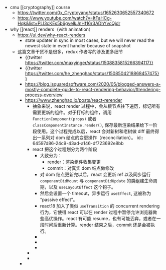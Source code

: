 - cmu [[cryptography]] course
	- https://twitter.com/0x_Cryptoyang/status/1652630652557340672
	- https://www.youtube.com/watch?v=ltFaHCg-Hqk&list=PLI3cKEs5b6gvelkJnHf16r3ADhYvcQjdr
- why [[react]] renders（with animation）
	- https://ui.dev/why-react-renders
		- state updater in sync in most cases, but we will never read the newest state in event handler because of snapshot
	- 这篇文章干货不是很多，redux 作者写的涉及更多细节
		- {{twitter https://twitter.com/maxyinger/status/1508835815266394117}}
		- {{twitter https://twitter.com/he_zhenghao/status/1508504218868457475}}
		- https://blog.isquaredsoftware.com/2020/05/blogged-answers-a-mostly-complete-guide-to-react-rendering-behavior/#rendering-process-overview
		- https://www.zhenghao.io/posts/react-rerender
			- 抽象来说，react render 过程中，会从根节点往下遍历，标记所有需要更新的组件。对于打标的组件，调用 `FunctionComponent(props)` 或者 `classComponentInstance.render()`, 保存最新渲染结果给下一阶段使用。这个过程完成以后，react 会对新树和老树做 diff 最终得出一系列对 dom 结点的变更操作（reconciliation）。
			  id:: 64597d86-24c9-43ad-a146-df723692e8bb
			- react 把这个过程划分为两个阶段
				- 大致分为：
					- render：渲染组件收集变更
					- commit：对真实 dom 结点做修改
				- 对 dom 结点更新完以后，react 会更新 ref 以及同步运行 `componentDidMount` 与 `componentDidUpdate` 的类组建生命周期，以及 `useLayoutEffect` 这个钩子。
				- 然后会设置一个 timeout，异步运行 `useEffect`, 这被称为 “passive effect”。
				- react18 加入了类似 `useTransition` 的 concurrent rendering 行为，它使得 react 可以在 render 过程中暂停允许浏览器做些高优操作。react 有可能 resume，也有可能丢弃，或者在一段时间后重新计算。render 结束之后，commit 还是会被执行。
				-
				-
				-
			-
			-
		-